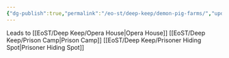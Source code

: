 ```yaml
---
{"dg-publish":true,"permalink":"/eo-st/deep-keep/demon-pig-farms/","updated":"2025-06-21T19:49:55.575-04:00"}
---
```


 

 


Leads to [[EoST/Deep Keep/Opera House\|Opera House]] [[EoST/Deep Keep/Prison Camp\|Prison Camp]] [[EoST/Deep Keep/Prisoner Hiding Spot\|Prisoner Hiding Spot]]